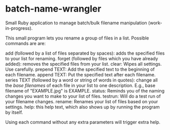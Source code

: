 batch-name-wrangler
===================

Small Ruby application to manage batch/bulk filename manipulation (work-in-progress).

This small program lets you rename a group of files in a list. Possible commands are are: 

add (followed by a list of files separated by spaces): adds the specified files to your list for renaming.
forget (followed by files which you have already added): removes the specified files from your list.
clear: Wipes all settings. Use carefully.
prepend TEXT: Add the specified text to the beginning of each filename.
append TEXT: Put the specified text after each filename.
series TEXT (followed by a word or string of words in quotes): change all the *base filenames* of each file in your list to one description. E.g., base filename of "EXAMPLE.jpg" is EXAMPLE.
status: Reminds you of the naming changes you want to make to your list of files.
testrun: Will do a test run of your filename changes.
rename: Renames your list of files based on your settings.
help: this help text, which also shows up by running the program by itself.

Using each command without any extra parameters will trigger extra help.
